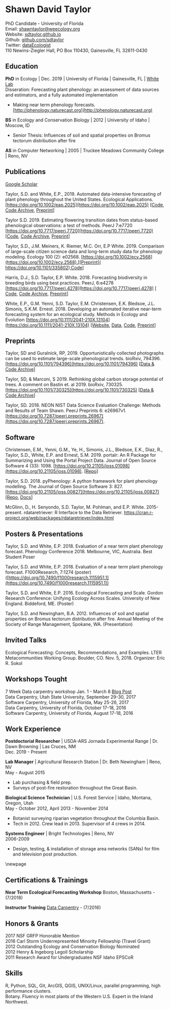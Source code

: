 Shawn David Taylor
==============
PhD Candidate - University of Florida  
Email: [shawntaylor@weecology.org](mailto:shawntaylor@weecology.org)  
Website: [sdtaylor.github.io](https://sdtaylor.github.io)  
Github: [github.com/sdtaylor](https://github.com/sdtaylor)  
Twitter: [dataEcologist](https://twitter.com/dataEcologist)  
110 Newins-Ziegler Hall,  PO Box 110430,  Gainesville, FL 32611-0430
  
## Education

**PhD** in Ecology |  Dec. 2019 | University of Florida | Gainesville, FL | [White Lab](https://www.weecology.org)  
Disseration: Forecasting plant phenology: an assessment of data sources and estimators, and a fully automated implementation  
- Making near term phenology forecasts. [http://phenology.naturecast.org](http://phenology.naturecast.org)  

**BS** in Ecology and Conservation Biology | 2012 | University of Idaho | Moscow, ID  
 - Senior Thesis: Influences of soil and spatial properties on Bromus tectorum distribution after fire  

**AS** in Computer Networking | 2005 | Truckee Meadows Community College | Reno, NV

## Publications  

[Google Scholar](https://scholar.google.com/citations?user=SvjLzQMAAAAJ&hl=en)

Taylor, S.D. and White, E.P., 2019. Automated data-intensive forecasting of plant phenology throughout the United States. Ecological Applications. [https://doi.org/10.1002/eap.2025](https://doi.org/10.1002/eap.2025)
[[Code](https://github.com/sdtaylor/phenology_forecasts),
[Code Archive](https://doi.org/10.5281/zenodo.2577452),
[Preprint](https://doi.org/10.1101/634568)]

Taylor S.D. 2019. Estimating flowering transition dates from status-based phenological observations: a test of methods. PeerJ 7:e7720 [https://doi.org/10.7717/peerj.7720](https://doi.org/10.7717/peerj.7720)
[[Code](https://github.com/sdtaylor/phenology_estimators),
[Code Archive](https://zenodo.org/record/3234913),
[Preprint](https://doi.org/10.7287/peerj.preprints.27629v1)]

Taylor, S.D., J.M. Meiners, K. Riemer, M.C. Orr, E.P White. 2019. Comparison of large-scale citizen science data and long-term study data for phenology modeling. Ecology 100 (2): e02568. [https://doi.org/10.1002/ecy.2568](https://doi.org/10.1002/ecy.2568).[[Preprint]( https://doi.org/10.1101/335802),[Code](https://github.com/sdtaylor/phenology_dataset_study)]

Harris, D.J., S.D. Taylor, E.P. White. 2018. Forecasting biodiversity in breeding birds using best practices. PeerJ, 6:e4278 [https://doi.org/10.7717/peerj.4278](https://doi.org/10.7717/peerj.4278) [
[Code](https://github.com/weecology/bbs-forecasting/),
[Code Archive](https://doi.org/10.5281/zenodo.888988),
[Preprint](https://doi.org/10.1101/191130)]

White, E.P., G.M. Yenni, S.D. Taylor, E.M. Christensen, E.K. Bledsoe, J.L. Simonis, S.K.M. Ernest. 2018. Developing an automated iterative near-term forecasting system for an ecological study. Methods in Ecology and Evolution [https://doi.org/10.1111/2041-210X.13104](https://doi.org/10.1111/2041-210X.13104) [[Website](https://portal.naturecast.org/),
[Data](https://github.com/weecology/PortalData),
[Code](https://github.com/weecology/portalPredictions),
[Preprint](https://doi.org/10.1101/268623)]

## Preprints

Taylor, SD and Guralnick, RP, 2019. Opportunistically collected photographs can be used to estimate large-scale phenological trends. bioRxiv, 794396. [https://doi.org/10.1101/794396](https://doi.org/10.1101/794396)
[[Data & Code Archive](https://doi.org/10.5281/zenodo.3473015)]  

Taylor, SD, & Marconi, S 2019. Rethinking global carbon storage potential of trees. A comment on Bastin et. al 2019. bioRxiv, 730325. [https://doi.org/10.1101/730325](https://doi.org/10.1101/730325)
[[Data & Code Archive](https://doi.org/10.5281/zenodo.3364028)]

Taylor, SD. 2018. NEON NIST Data Science Evaluation Challenge: Methods and Results of Team Shawn. PeerJ Preprints 6: e26967v1. [https://doi.org/10.7287/peerj.preprints.26967](https://doi.org/10.7287/peerj.preprints.26967).

## Software

Christensen, E.M., Yenni, G.M., Ye, H., Simonis, J.L., Bledsoe, E.K., Diaz, R., Taylor, S.D., White, E.P. and Ernest, S.M. 2019. portalr: An R Package for Summarizing and Using the Portal Project Data. Journal of Open Source Software 4 (33): 1098. [https://doi.org/10.21105/joss.01098](https://doi.org/10.21105/joss.01098).
[[Repo](https://github.com/weecology/portalr)]

Taylor, S.D. 2018. pyPhenology: A python framework for plant phenology modelling. The Journal of Open Source Software 3: 827. [https://doi.org/10.21105/joss.00827](https://doi.org/10.21105/joss.00827)
[[Repo](https://github.com/sdtaylor/pyphenology),
[Docs](http://pyphenology.readthedocs.io/)]

McGlinn, D., H. Senyondo, S.D. Taylor, M. Pohlman, and E.P. White. 2015-present. rdataretriever: R Interface to the Data Retriever. https://cran.r-project.org/web/packages/rdataretriever/index.html

## Posters & Presentations  

Taylor, S.D. and White, E.P. 2018. Evaluation of a near term plant phenology forecast. Phenology Conference 2018. Melbourne, VIC, Australia. Best Student Poser

Taylor, S.D. and White, E.P. 2018. Evaluation of a near term plant phenology forecast. F1000Research, 7:1274 (poster) ([https://doi.org/10.7490/f1000research.1115951.1](https://doi.org/10.7490/f1000research.1115951.1))

Taylor, S.D. and White, E.P. 2016. Ecological Forecasting and Scale. Gordon Research Conference: Unifying Ecology Across Scales. University of New England. Biddeford, ME. (Poster)

Taylor, S.D. and Newingham, B.A. 2012. Influences of soil and spatial properties on Bromus tectorum distribution after fire. Annual Meeting of the Society of Range Management, Spokane, WA. (Presentation)

## Invited Talks
Ecological Forecasting: Concepts, Recommendations, and Examples. LTER Metacommunities Working Group. Boulder, CO. Nov. 5, 2018. Organizer: Eric R. Sokol  

## Workshops Tought
7 Week Data carpentry workshop Jan. 1 - March 8 [Blog Post](https://datacarpentry.org/blog/2018/04/dc-seven-weeks)  
Data Carpentry, Utah State University, September 29-30, 2017  
Software Carpentry, University of Florida, May 25-26, 2017  
Data Carpentry, University of Florida, October 17-18, 2016  
Software Carpentry, University of Florida, August 17-18, 2016  

## Work Experience
**Postdoctorial Researcher** | USDA-ARS Jornada Experimental Range | Dr. Dawn Browning | Las Cruces, NM  
Dec. 2019 - Present

**Lab Manager** | Agricultural Research Station | Dr. Beth Newingham | Reno, NV  
May - August 2015    
 - Lab purchasing & field prep.  
 - Surveys of post-fire restoration throughout the Great Basin.  

**Biological Science Technician** | U.S. Forest Service | Idaho, Montana, Oregon, Utah  
May - October 2012, April 2013 - November 2014   
 - Botanist surveying riparian vegetation throughout the Columbia Basin.  
 - Tech in 2012. Crew lead in 2013. Supervisor of 4 crews in 2014.  

**Systems Engineer** | Bright Technologies | Reno, NV  
2006-2009  
 - Design, testing, & installation of storage area networks (SANs) for film and television post production.  

\newpage

## Certifications & Trainings

**Near Term Ecological Forecasting Workshop** Boston, Massachusetts - (7/2018)

**Instructor Training** [Data Carpentry](https://software-carpentry.org/index.html) - (7/2016)  


## Honors & Grants

2017 NSF GRFP Honorable Mention  
2016 Carl Storm Underrepresented Minority Fellowship (Travel Grant)  
2012 Outstanding Ecology and Conservation Biology Nominated  
2012 Henry & Ingeborg Legoll Scholarship  
2011 Research Award for Undergraduates NSF Idaho EPSCoR  

## Skills  

R, Python, SQL, Git, ArcGIS, QGIS, UNIX/Linux, parallel programming, high performance clusters.   
Botany. Fluency in most plants of the Western U.S. Expert in the Inland Northwest. 
